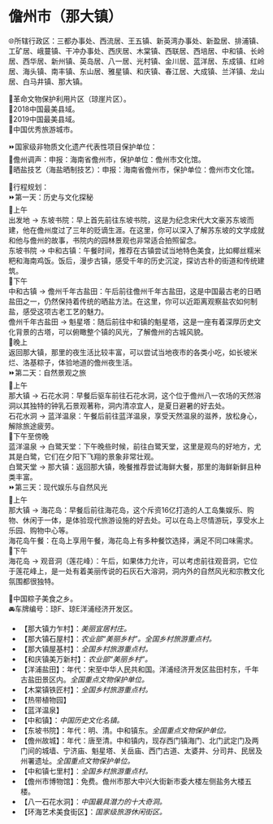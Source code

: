 # 儋州市（那大镇）  
🌐所辖行政区：三都办事处、西流居、王五镇、新英湾办事处、新盈居、排浦镇、工矿居、峨蔓镇、干冲办事处、西庆居、木棠镇、西联居、西培居、中和镇、长岭居、西华居、新州镇、英岛居、八一居、光村镇、金川居、蓝洋居、东成镇、红岭居、海头镇、南丰镇、东山居、雅星镇、和庆镇、春江居、大成镇、兰洋镇、龙山居、白马井镇、那大镇。    
  
🚩革命文物保护利用片区（琼崖片区）。  
🏅2018中国最美县域。  
🏅2019中国最美县域。  
🏅中国优秀旅游城市。  
  
⏩国家级非物质文化遗产代表性项目保护单位：  
🔸儋州调声：申报：海南省儋州市，保护单位：儋州市文化馆。  
🔸晒盐技艺（海盐晒制技艺）：申报：海南省儋州市，保护单位：儋州市文化馆。    
  
🧭行程规划：   
⏩第一天：历史与文化探秘  
🔸上午  
出发地 → 东坡书院：早上首先前往东坡书院，这是为纪念宋代大文豪苏东坡而建，他在儋州度过了三年的贬谪生涯。在这里，你可以深入了解苏东坡的文学成就和他与儋州的故事，书院内的园林景观也非常适合拍照留念。  
东坡书院 → 中和古镇：午餐时间，推荐在古镇尝试当地特色美食，比如椰丝糯米粑和海南鸡饭。饭后，漫步古镇，感受千年的历史沉淀，探访古朴的街道和传统建筑。  
🔸下午  
中和古镇 → 儋州千年古盐田：午后前往儋州千年古盐田，这是中国最古老的日晒盐田之一，仍然保持着传统的晒盐方法。在这里，你可以近距离观察盐农如何制盐，感受这项古老工艺的魅力。  
儋州千年古盐田 → 魁星塔：随后前往中和镇的魁星塔，这是一座有着深厚历史文化背景的古塔，可以俯瞰整个镇的风光，了解儋州的古城风貌。  
🔸晚上  
返回那大镇，那里的夜生活比较丰富，可以尝试当地夜市的各类小吃，如长坡米烂、洛基粽子，体验地道的儋州夜生活。  
⏩第二天：自然景观之旅  
🔸上午  
那大镇 → 石花水洞：早餐后驱车前往石花水洞，这个位于儋州八一农场的天然溶洞以其独特的钟乳石景观著称，洞内清凉宜人，是夏日避暑的好去处。  
石花水洞 → 蓝洋温泉：午餐后前往蓝洋温泉，享受天然温泉的滋养，放松身心，解除旅途疲劳。  
🔸下午至傍晚  
蓝洋温泉 → 白鹭天堂：下午晚些时候，前往白鹭天堂，这里是观鸟的好地方，尤其是白鹭，它们在夕阳下飞翔的景象非常壮观。  
白鹭天堂 → 那大镇：返回那大镇，晚餐推荐尝试海鲜大餐，那里的海鲜新鲜且种类丰富。  
⏩第三天：现代娱乐与自然风光  
🔸上午  
那大镇 → 海花岛：早餐后前往海花岛，这个斥资16亿打造的人工岛集娱乐、购物、休闲于一体，是体验现代旅游设施的好去处。可以在岛上尽情游玩，享受水上乐园、购物中心等。  
海花岛午餐：在岛上享用午餐，海花岛上有多种餐饮选择，满足不同口味需求。  
🔸下午  
海花岛 → 观音洞（莲花峰）：午后，如果体力允许，可以考虑前往观音洞，它位于莲花峰上，是一处有着美丽传说的石灰石大溶洞，洞内外的自然风光和宗教文化氛围都很独特。  
  
🧊中国粽子美食之乡。  
🚘车牌编号：琼F、琼E洋浦经济开发区。  
  
* 【那大镇力乍村】：*美丽宜居村庄。*  
* 【那大镇石屋村】：*农业部“美丽乡村”。全国乡村旅游重点村。*  
* 【那大镇屋基村】：*全国乡村旅游重点村。*  
* 【和庆镇美万新村】：*农业部“美丽乡村”。*  
* 【洋浦盐田】：年代：宋至中华人民共和国。洋浦经济开发区盐田村东，千年古盐田景区内。*全国重点文物保护单位。*  
* 【木棠镇铁匠村】：*全国乡村旅游重点村。*  
* 【热带植物园】  
* 【蓝洋温泉】  
* 【中和镇】：*中国历史文化名镇。*  
* 【东坡书院】：年代：明、清。中和镇东。*全国重点文物保护单位。*  
* 【儋州故城】：年代：唐至清。中和镇内，现存西门镇海门、北门武定门及两门间的城墙、宁济庙、魁星塔、关岳庙、西门古道、太婆井、分司井、民居及州署遗址。*全国重点文物保护单位。*  
* 【中和镇七里村】：*全国乡村旅游重点村。*  
* 【儋州市博物馆】：免费。儋州市那大中兴大街新市委大楼左侧盐务大楼五楼。  
* 【八一石花水洞】：*中国最具潜力的十大奇洞。*  
* 【环海艺术美食街区】：*国家级旅游休闲街区。*
